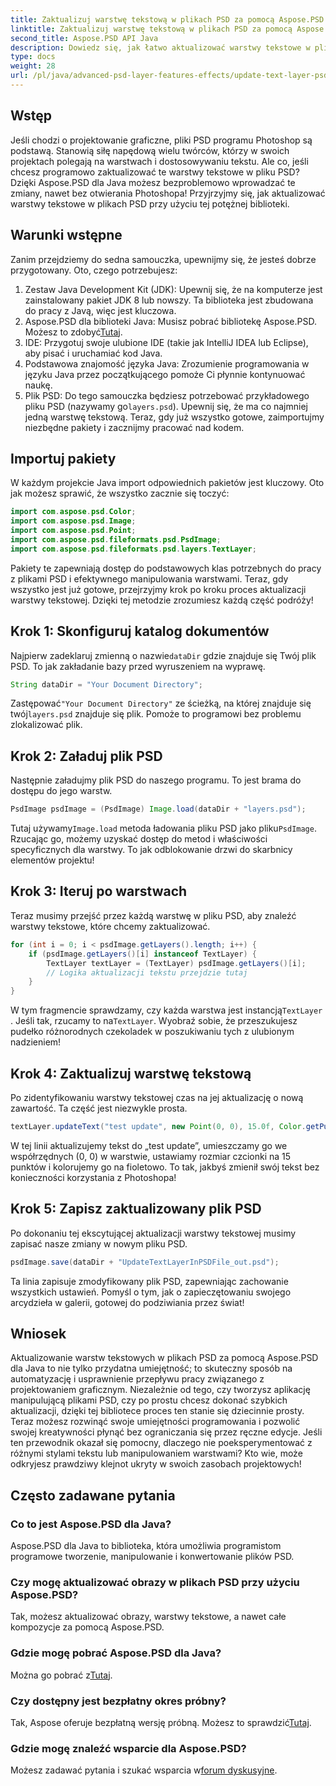 ```yaml
---
title: Zaktualizuj warstwę tekstową w plikach PSD za pomocą Aspose.PSD Java
linktitle: Zaktualizuj warstwę tekstową w plikach PSD za pomocą Aspose.PSD Java
second_title: Aspose.PSD API Java
description: Dowiedz się, jak łatwo aktualizować warstwy tekstowe w plikach PSD za pomocą Aspose.PSD dla Java. Postępuj zgodnie z naszym przewodnikiem krok po kroku, aby uzyskać płynną edycję tekstu.
type: docs
weight: 28
url: /pl/java/advanced-psd-layer-features-effects/update-text-layer-psd-files/
---
```

## Wstęp
Jeśli chodzi o projektowanie graficzne, pliki PSD programu Photoshop są podstawą. Stanowią siłę napędową wielu twórców, którzy w swoich projektach polegają na warstwach i dostosowywaniu tekstu. Ale co, jeśli chcesz programowo zaktualizować te warstwy tekstowe w pliku PSD? Dzięki Aspose.PSD dla Java możesz bezproblemowo wprowadzać te zmiany, nawet bez otwierania Photoshopa! Przyjrzyjmy się, jak aktualizować warstwy tekstowe w plikach PSD przy użyciu tej potężnej biblioteki.
## Warunki wstępne
Zanim przejdziemy do sedna samouczka, upewnijmy się, że jesteś dobrze przygotowany. Oto, czego potrzebujesz:
1. Zestaw Java Development Kit (JDK): Upewnij się, że na komputerze jest zainstalowany pakiet JDK 8 lub nowszy. Ta biblioteka jest zbudowana do pracy z Javą, więc jest kluczowa.
2. Aspose.PSD dla biblioteki Java: Musisz pobrać bibliotekę Aspose.PSD. Możesz to zdobyć[Tutaj](https://releases.aspose.com/psd/java/). 
3. IDE: Przygotuj swoje ulubione IDE (takie jak IntelliJ IDEA lub Eclipse), aby pisać i uruchamiać kod Java.
4. Podstawowa znajomość języka Java: Zrozumienie programowania w języku Java przez początkującego pomoże Ci płynnie kontynuować naukę.
5.  Plik PSD: Do tego samouczka będziesz potrzebować przykładowego pliku PSD (nazywamy go`layers.psd`). Upewnij się, że ma co najmniej jedną warstwę tekstową.
Teraz, gdy już wszystko gotowe, zaimportujmy niezbędne pakiety i zacznijmy pracować nad kodem.
## Importuj pakiety
W każdym projekcie Java import odpowiednich pakietów jest kluczowy. Oto jak możesz sprawić, że wszystko zacznie się toczyć:
```java
import com.aspose.psd.Color;
import com.aspose.psd.Image;
import com.aspose.psd.Point;
import com.aspose.psd.fileformats.psd.PsdImage;
import com.aspose.psd.fileformats.psd.layers.TextLayer;
```
Pakiety te zapewniają dostęp do podstawowych klas potrzebnych do pracy z plikami PSD i efektywnego manipulowania warstwami.
Teraz, gdy wszystko jest już gotowe, przejrzyjmy krok po kroku proces aktualizacji warstwy tekstowej. Dzięki tej metodzie zrozumiesz każdą część podróży!
## Krok 1: Skonfiguruj katalog dokumentów
Najpierw zadeklaruj zmienną o nazwie`dataDir` gdzie znajduje się Twój plik PSD. To jak zakładanie bazy przed wyruszeniem na wyprawę.
```java
String dataDir = "Your Document Directory";
```
 Zastępować`"Your Document Directory"` ze ścieżką, na której znajduje się twój`layers.psd` znajduje się plik. Pomoże to programowi bez problemu zlokalizować plik.
## Krok 2: Załaduj plik PSD
Następnie załadujmy plik PSD do naszego programu. To jest brama do dostępu do jego warstw.
```java
PsdImage psdImage = (PsdImage) Image.load(dataDir + "layers.psd");
```
 Tutaj używamy`Image.load` metoda ładowania pliku PSD jako pliku`PsdImage`. Rzucając go, możemy uzyskać dostęp do metod i właściwości specyficznych dla warstwy. To jak odblokowanie drzwi do skarbnicy elementów projektu!
## Krok 3: Iteruj po warstwach
Teraz musimy przejść przez każdą warstwę w pliku PSD, aby znaleźć warstwy tekstowe, które chcemy zaktualizować. 
```java
for (int i = 0; i < psdImage.getLayers().length; i++) {
    if (psdImage.getLayers()[i] instanceof TextLayer) {
        TextLayer textLayer = (TextLayer) psdImage.getLayers()[i];
        // Logika aktualizacji tekstu przejdzie tutaj
    }
}
```
 W tym fragmencie sprawdzamy, czy każda warstwa jest instancją`TextLayer` . Jeśli tak, rzucamy to na`TextLayer`. Wyobraź sobie, że przeszukujesz pudełko różnorodnych czekoladek w poszukiwaniu tych z ulubionym nadzieniem!
## Krok 4: Zaktualizuj warstwę tekstową
Po zidentyfikowaniu warstwy tekstowej czas na jej aktualizację o nową zawartość. Ta część jest niezwykle prosta.
```java
textLayer.updateText("test update", new Point(0, 0), 15.0f, Color.getPurple());
```
W tej linii aktualizujemy tekst do „test update”, umieszczamy go we współrzędnych (0, 0) w warstwie, ustawiamy rozmiar czcionki na 15 punktów i kolorujemy go na fioletowo. To tak, jakbyś zmienił swój tekst bez konieczności korzystania z Photoshopa!
## Krok 5: Zapisz zaktualizowany plik PSD
Po dokonaniu tej ekscytującej aktualizacji warstwy tekstowej musimy zapisać nasze zmiany w nowym pliku PSD. 
```java
psdImage.save(dataDir + "UpdateTextLayerInPSDFile_out.psd");
```
Ta linia zapisuje zmodyfikowany plik PSD, zapewniając zachowanie wszystkich ustawień. Pomyśl o tym, jak o zapieczętowaniu swojego arcydzieła w galerii, gotowej do podziwiania przez świat!
## Wniosek
Aktualizowanie warstw tekstowych w plikach PSD za pomocą Aspose.PSD dla Java to nie tylko przydatna umiejętność; to skuteczny sposób na automatyzację i usprawnienie przepływu pracy związanego z projektowaniem graficznym. Niezależnie od tego, czy tworzysz aplikację manipulującą plikami PSD, czy po prostu chcesz dokonać szybkich aktualizacji, dzięki tej bibliotece proces ten stanie się dziecinnie prosty. Teraz możesz rozwinąć swoje umiejętności programowania i pozwolić swojej kreatywności płynąć bez ograniczania się przez ręczne edycje.
Jeśli ten przewodnik okazał się pomocny, dlaczego nie poeksperymentować z różnymi stylami tekstu lub manipulowaniem warstwami? Kto wie, może odkryjesz prawdziwy klejnot ukryty w swoich zasobach projektowych!
## Często zadawane pytania
### Co to jest Aspose.PSD dla Java?
Aspose.PSD dla Java to biblioteka, która umożliwia programistom programowe tworzenie, manipulowanie i konwertowanie plików PSD.
### Czy mogę aktualizować obrazy w plikach PSD przy użyciu Aspose.PSD?
Tak, możesz aktualizować obrazy, warstwy tekstowe, a nawet całe kompozycje za pomocą Aspose.PSD.
### Gdzie mogę pobrać Aspose.PSD dla Java?
 Można go pobrać z[Tutaj](https://releases.aspose.com/psd/java/).
### Czy dostępny jest bezpłatny okres próbny?
 Tak, Aspose oferuje bezpłatną wersję próbną. Możesz to sprawdzić[Tutaj](https://releases.aspose.com/).
### Gdzie mogę znaleźć wsparcie dla Aspose.PSD?
Możesz zadawać pytania i szukać wsparcia w[forum dyskusyjne](https://forum.aspose.com/c/psd/34).